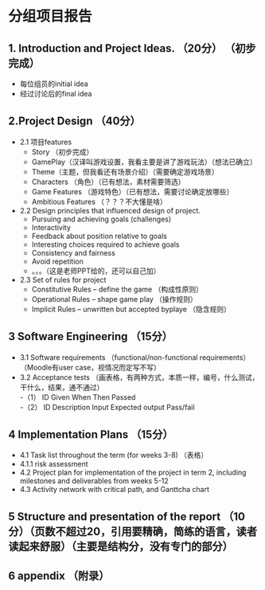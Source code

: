 # 分组项目报告
## 1. Introduction and Project Ideas. （20分） （初步完成）
 - 每位组员的initial idea
 - 经过讨论后的final idea
## 2.Project Design （40分）
- 2.1 项目features
  - Story （初步完成）
  - GamePlay（汉译叫游戏设置，我看主要是讲了游戏玩法）（想法已确立）
  - Theme（主题，但我看还有场景介绍）（需要确定游戏场景）
  - Characters （角色）（已有想法，素材需要筛选）
  - Game Features （游戏特色）（已有想法，需要讨论确定放哪些）
  - Ambitious Features （？？？不大懂是啥）
- 2.2 Design principles that influenced design of project. 
  - Pursuing and achieving goals (challenges)
  - Interactivity
  - Feedback about position relative to goals
  - Interesting choices required to achieve goals
  - Consistency and fairness
  - Avoid repetition
  - 。。。（这是老师PPT给的，还可以自己加）
- 2.3 Set of rules for project
  - Constitutive Rules – define the game （构成性原则）
  - Operational Rules – shape game play （操作规则）
  - Implicit Rules – unwritten but accepted byplaye （隐含规则）
## 3 Software Engineering （15分）  
- 3.1 Software requirements （functional/non-functional requirements）（Moodle有user case，视情况而定写不写）   
- 3.2 Acceptance tests （画表格，有两种方式，本质一样，编号，什么测试，干什么，结果，通不通过）  
  -（1） ID		Given	When	Then	Passed  
  -（2） ID		Description	Input	Expected output	Pass/fail  
## 4 Implementation Plans （15分）
- 4.1 Task list throughout the term (for weeks 3-8) （表格）  
- 4.1.1 risk assessment  
- 4.2 Project plan for implementation of the project in term 2, including milestones and deliverables from weeks 5-12   
- 4.3 Activity network with critical path, and Ganttcha chart  
## 5 Structure and presentation of the report （10分）（页数不超过20，引用要精确，简练的语言，读者读起来舒服）（主要是结构分，没有专门的部分）
## 6 appendix （附录）
